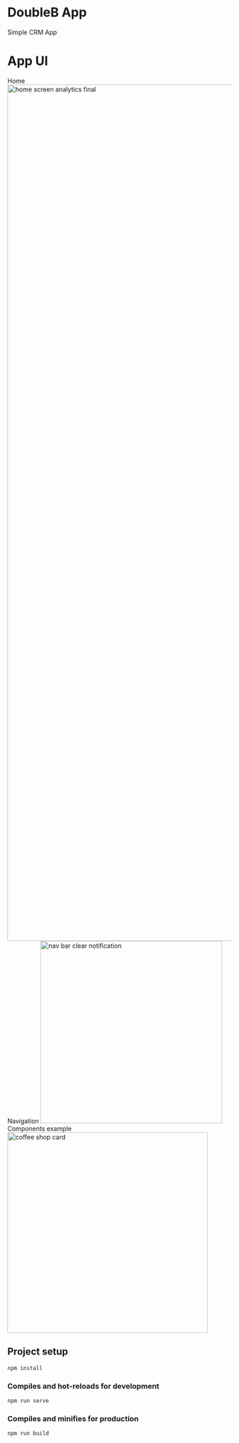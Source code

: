 # DoubleB App
Simple CRM App

# App UI
Home
<img width="1920" alt="home screen analytics final" src="https://github.com/withapoll/DoubleB-Web/assets/59768263/4cdcb351-95a4-4d42-9c5c-16dffdce2a9b">
Navigation
<img width="409" alt="nav bar clear notification" src="https://github.com/withapoll/DoubleB-Web/assets/59768263/e41f8a92-6a76-4b52-8968-32befaf7cc0b">
Components example
<img width="450" alt="coffee shop card" src="https://github.com/withapoll/DoubleB-Web/assets/59768263/709096b8-4bf2-42c5-b86c-d9c045be0bca">


## Project setup
```
npm install
```

### Compiles and hot-reloads for development
```
npm run serve
```

### Compiles and minifies for production
```
npm run build
```
